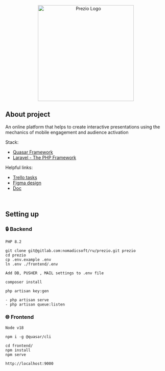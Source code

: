 <p align="center"><a href="https://prezio.com" target="_blank"><img src="https://i.imgur.com/SGB13km.png" width="300" alt="Prezio Logo"></a></p>

## About project

An online platform that helps to create interactive presentations using
the mechanics of mobile engagement and audience activation

Stack:
- [Quasar Framework](https://quasar.dev/)
- [Laravel - The PHP Framework](https://laravel.com/)


Helpful links:
- [Trello tasks](https://trello.com/b/uPN6x14I/prezio)
- [Figma design](https://www.figma.com/file/1C8H55WvAZWarn3oSsQUzp/Prezio?type=design&mode=design)
- [Doc](https://trello.com/c/8OE5yfdG/1-%D1%82%D0%B7)

<br/>

## Setting up

### 🔒️ Backend

```
PHP 8.2

git clone git@gitlab.com:nomadicsoft/ru/prezio.git prezio
cd prezio
cp .env.example .env
ln .env ./frontend/.env

Add DB, PUSHER , MAIL settings to .env file

composer install

php artisan key:gen

- php artisan serve
- php artisan queue:listen
```

### 🌐 Frontend

```
Node v18

npm i -g @quasar/cli

cd frontend/
npm install
npm serve

http://localhost:9000
```
